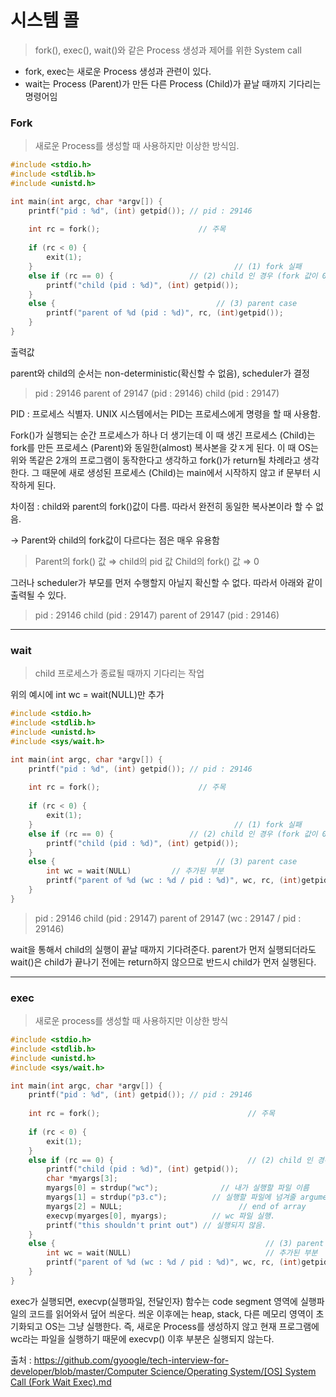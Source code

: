# 시스템 콜

> fork(), exec(), wait()와 같은 Process 생성과 제어를 위한 System call
> 
- fork, exec는 새로운 Process 생성과 관련이 있다.
- wait는 Process (Parent)가 만든 다른 Process (Child)가 끝날 때까지 기다리는 명령어임

### Fork

> 새로운 Process를 생성할 때 사용하지만 이상한 방식임.
> 

```cpp
#include <stdio.h>
#include <stdlib.h>
#include <unistd.h>

int main(int argc, char *argv[]) {
    printf("pid : %d", (int) getpid()); // pid : 29146
    
    int rc = fork();					  // 주목
    
    if (rc < 0) {
        exit(1);
    }									          // (1) fork 실패
    else if (rc == 0) {					// (2) child 인 경우 (fork 값이 0)
        printf("child (pid : %d)", (int) getpid());
    }
    else {								      // (3) parent case
        printf("parent of %d (pid : %d)", rc, (int)getpid());
    }
}
```

출력값 

parent와 child의 순서는 non-deterministic(확신할 수 없음), scheduler가 결정

> pid : 29146
parent of 29147 (pid : 29146)
child (pid : 29147)
> 

PID : 프로세스 식별자. UNIX 시스템에서는 PID는 프로세스에게 명령을 할 때 사용함.

Fork()가 실행되는 순간 프로세스가 하나 더 생기는데 이 때 생긴 프로세스 (Child)는 fork를 만든 프로세스 (Parent)와 동일한(almost) 복사본을 갖ㅈ게 된다. 이 때 OS는 위와 똑같은 2개의 프로그램이 동작한다고 생각하고 fork()가 return될 차례라고 생각한다. 그 때문에 새로 생성된 프로세스 (Child)는 main에서 시작하지 않고 if 문부터 시작하게 된다.

차이점 : child와 parent의 fork()값이 다름. 따라서 완전히 동일한 복사본이라 할 수 없음.

→ Parent와 child의 fork값이 다르다는 점은 매우 유용함

> Parent의 fork() 값 ⇒ child의 pid 값
Child의 fork() 값 ⇒ 0
> 

그러나 scheduler가 부모를 먼저 수행할지 아닐지 확신할 수 없다. 따라서 아래와 같이 출력될 수 있다.

> pid : 29146
child (pid : 29147)
parent of 29147 (pid : 29146)
> 

---

### wait

> child 프로세스가 종료될 때까지 기다리는 작업
> 

위의 예시에 int wc = wait(NULL)만 추가

```cpp
#include <stdio.h>
#include <stdlib.h>
#include <unistd.h>
#include <sys/wait.h>

int main(int argc, char *argv[]) {
    printf("pid : %d", (int) getpid()); // pid : 29146
    
    int rc = fork();					  // 주목
    
    if (rc < 0) {
        exit(1);
    }									          // (1) fork 실패
    else if (rc == 0) {					// (2) child 인 경우 (fork 값이 0)
        printf("child (pid : %d)", (int) getpid());
    }
    else {								      // (3) parent case
        int wc = wait(NULL)			// 추가된 부분
        printf("parent of %d (wc : %d / pid : %d)", wc, rc, (int)getpid());
    }
}
```

> pid : 29146
child (pid : 29147)
parent of 29147 (wc : 29147 / pid : 29146)
> 

wait을 통해서 child의 실행이 끝날 때까지 기다려준다. parent가 먼저 실행되더라도 wait()은 child가 끝나기 전에는 return하지 않으므로 반드시 child가 먼저 실행된다.

---

### exec

> 새로운 process를 생성할 때 사용하지만 이상한 방식
> 

```cpp
#include <stdio.h>
#include <stdlib.h>
#include <unistd.h>
#include <sys/wait.h>

int main(int argc, char *argv[]) {
    printf("pid : %d", (int) getpid()); // pid : 29146
    
    int rc = fork();					             // 주목
    
    if (rc < 0) {
        exit(1);
    }															         // (1) fork 실패
    else if (rc == 0) {						         // (2) child 인 경우 (fork 값이 0)
        printf("child (pid : %d)", (int) getpid());
        char *myargs[3];
        myargs[0] = strdup("wc");		       // 내가 실행할 파일 이름
        myargs[1] = strdup("p3.c");		     // 실행할 파일에 넘겨줄 argument
        myargs[2] = NULL;				           // end of array
        execvp(myarges[0], myargs);		     // wc 파일 실행.
        printf("this shouldn't print out") // 실행되지 않음.
    }
    else {							                 	 // (3) parent case
        int wc = wait(NULL)								 // 추가된 부분
        printf("parent of %d (wc : %d / pid : %d)", wc, rc, (int)getpid());
    }
}
```

exec가 실행되면, execvp(실행파일, 전달인자) 함수는 code segment 영역에 실행파일의 코드를 읽어와서 덮어 씌운다. 씌운 이후에는 heap, stack, 다른 메모리 영역이 초기화되고 OS는 그냥 실행한다. 즉, 새로운 Process를 생성하지 않고 현재 프로그램에 wc라는 파일을 실행하기 때문에 execvp() 이후 부분은 실행되지 않는다.

출처 : [https://github.com/gyoogle/tech-interview-for-developer/blob/master/Computer Science/Operating System/[OS] System Call (Fork Wait Exec).md](https://github.com/gyoogle/tech-interview-for-developer/blob/master/Computer%20Science/Operating%20System/%5BOS%5D%20System%20Call%20(Fork%20Wait%20Exec).md)